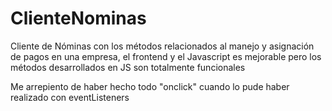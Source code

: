# ClienteNominas
Cliente de Nóminas con los métodos relacionados al manejo y asignación de pagos en una empresa, el frontend y el Javascript es mejorable pero los métodos desarrollados en JS son totalmente funcionales

Me arrepiento de haber hecho todo "onclick" cuando lo pude haber realizado con eventListeners
